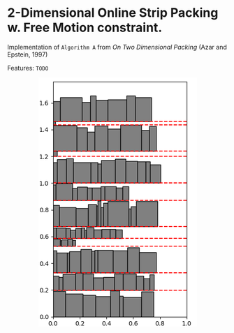 # 2-Dimensional Online Strip Packing w. Free Motion constraint.
Implementation of `Algorithm A` from *On Two Dimensional Packing* (Azar and Epstein, 1997) 

Features: `TODO`

<p align="center">
  <img width="363" height="570" src="packing.png">
</p>
